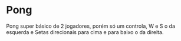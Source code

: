 # Pong

Pong super básico de 2 jogadores, porém só um controla, W e S o da esquerda e Setas direcionais para cima e para baixo o da direita.
